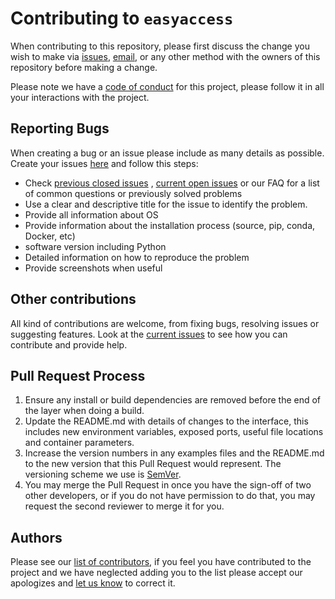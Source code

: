 # Contributing to `easyaccess`


When contributing to this repository, please first discuss the change you wish to make via [issues](https://github.com/mgckind/easyaccess/issues),
[email](mailto:mgckind@gmail.com), or any other method with the owners of this repository before making a change.

Please note we have a [code of conduct](CODE_OF_CONDUCT.md) for this project, please follow it in all your interactions with the project.

## Reporting Bugs

When creating a bug or an issue please include as many details as possible. Create your issues [here](https://github.com/mgckind/easyaccess/issues) and follow this steps:

- Check [previous closed issues](https://github.com/mgckind/easyaccess/issues?q=is%3Aissue+is%3Aclosed) , [current open issues](https://github.com/mgckind/easyaccess/issues?q=is%3Aopen+is%3Aissue) or our FAQ for a list of common questions or previously solved problems
- Use a clear and descriptive title for the issue to identify the problem.
- Provide all information about OS
- Provide information about the installation process (source, pip, conda, Docker, etc)
- software version including Python
- Detailed information on how to reproduce the problem
- Provide screenshots when useful

## Other contributions

All kind of contributions are welcome, from fixing bugs, resolving issues or suggesting features. Look at the [current issues](https://github.com/mgckind/easyaccess/issues) to see how you can contribute and provide help.

## Pull Request Process

1. Ensure any install or build dependencies are removed before the end of the layer when doing a
   build.
2. Update the README.md with details of changes to the interface, this includes new environment
   variables, exposed ports, useful file locations and container parameters.
3. Increase the version numbers in any examples files and the README.md to the new version that this
   Pull Request would represent. The versioning scheme we use is [SemVer](http://semver.org/).
4. You may merge the Pull Request in once you have the sign-off of two other developers, or if you
   do not have permission to do that, you may request the second reviewer to merge it for you.

## Authors

Please see our [list of contributors](AUTHORS.md), if you feel you have contributed to the project and we have neglected adding you to the list please accept our apologizes and [let us know](mailto:mgckind@gmail.com) to correct it.


